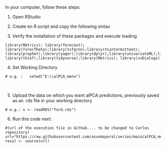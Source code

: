 In your computer, follow these steps:
1. Open RStudio
2. Create en R script and copy the following sintax
   
3. Verify the installation of these packages and execute loading
   
```
library(Metrics); library(forecast); library(forecTheta);library(tsfgrnn);library(tsintermittent); 
library(prophet);library(yager);library(dplyr);library(univariateML);library(tseries);library(nnfor); library(thief);library(tidyverse);library(Metrics); library(svDialogs)
```


4. Set Working Directory
   
```
# e.g. :   setwd("E:\\alPCA_menu")
```
 

5. Upload the data on which you want alPCA predictions, previously saved as an .rds file in your working directory

```
# e.g.: x <- readRDS("ford.rds")
```

6. Run this code next:

```
#(url of the execution file in Github.... to be changed to Carlos repository)
url="https://raw.githubusercontent.com/asunmayoral/series/main/alPCA_menu.r"
resul <- source(url)
```
